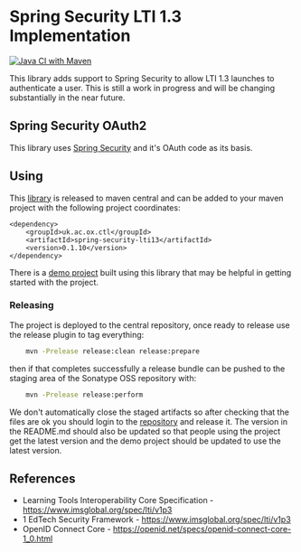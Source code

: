 # Spring Security LTI 1.3 Implementation

[![Java CI with Maven](https://github.com/oxctl/spring-security-lti13/actions/workflows/maven.yml/badge.svg)](https://github.com/oxctl/spring-security-lti13/actions/workflows/maven.yml)

This library adds support to Spring Security to allow LTI 1.3 launches to authenticate a user. This is still a work in progress and will be changing substantially in the near future.

## Spring Security OAuth2

This library uses [Spring Security](https://spring.io/projects/spring-security) and it's OAuth code as its basis.

## Using

This [library](https://search.maven.org/artifact/uk.ac.ox.ctl/spring-security-lti13) is released to maven central and can be added to your maven project with the following project coordinates:

    <dependency>
        <groupId>uk.ac.ox.ctl</groupId>
        <artifactId>spring-security-lti13</artifactId>
        <version>0.1.10</version>
    </dependency>

There is a [demo project](https://github.com/oxctl/spring-security-lti13-demo) built using this library that may be helpful in getting started with the project.

### Releasing

The project is deployed to the central repository, once ready to release use the release plugin to tag everything:

```bash
    mvn -Prelease release:clean release:prepare
```

then if that completes successfully a release bundle can be pushed to the staging area of the Sonatype OSS repository with:

```bash
    mvn -Prelease release:perform
```
    
We don't automatically close the staged artifacts so after checking that the files are ok you should login to the [repository](https://oss.sonatype.org/) and release it. The version in the README.md should also be updated so that people using the project get the latest version and the demo project should be updated to use the latest version.

## References

 - Learning Tools Interoperability Core Specification - https://www.imsglobal.org/spec/lti/v1p3
 - 1 EdTech Security Framework - https://www.imsglobal.org/spec/lti/v1p3
 - OpenID Connect Core - https://openid.net/specs/openid-connect-core-1_0.html